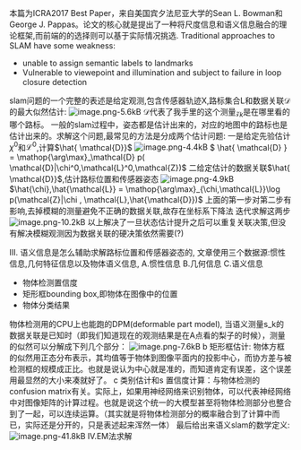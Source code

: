 本篇为ICRA2017 Best Paper，来自美国宾夕法尼亚大学的Sean L. Bowman和George J. Pappas。论文的核心就是提出了一种将尺度信息和语义信息融合的理论框架,而前端的的选择则可以基于实际情况挑选.
Traditional approaches to SLAM have some weakness:

- unable to assign semantic labels to landmarks
- Vulnerable to viewepoint and illumination and subject to failure in loop closure detection

slam问题的一个完整的表述是给定观测,包含传感器轨迹X,路标集合L和数据关联$\mathcal{D}$的最大似然估计:
![image.png-5.6kB][1]
$\mathcal{D}$代表了我手里的这个测量$\mathcal{z}_k$是在哪里看的哪个路标。
一般的slam过程中，姿态都是估计出来的，对应的地图中的路标也是估计出来的。求解这个问题,最常见的方法是分成两个估计问题:
一是给定先验估计$\chi^0$和$\mathcal{L}^0$,计算$\hat{ \mathcal{D}}$
![image.png-4.4kB][2]
$ \hat{ \mathcal{D} } = \mathop{\arg\max}_\mathcal{D} p( \mathcal{D}|\chi^0,\mathcal{L}^0,\mathcal{Z})$
二给定估计的数据关联$\hat{ \mathcal{D}}$,估计路标位置和传感器姿态
![image.png-4.9kB][3]
$\hat{\chi},\hat{\mathcal{L}} = \mathop{\arg\max}_{\chi,\mathcal{L}}\log p(\mathcal{Z}|\chi , \mathcal{L},\hat{\mathcal{D}})$
上面的第一步对第二步有影响,去掉模糊的测量避免不正确的数据关联,故存在坐标系下降法 迭代求解这两步
![image.png-10.2kB][4]
以上解决了一旦状态估计提升之后可以重复关联决策,但没有解决模糊观测因为数据关联的硬决策依然需要(?)

III.
语义信息是怎么辅助求解路标位置和传感器姿态的,
文章使用三个数据源:惯性信息,几何特征信息以及物体语义信息,
A.惯性信息
B.几何信息
C.语义信息

- 物体检测置信度
- 矩形框bounding box,即物体在图像中的位置
- 物体分类结果

物体检测用的CPU上也能跑的DPM(deformable part model),
当语义测量s_k的数据关联是已知时（即我们知道现在的观测结果是在A点看的梨子的时候），测量的似然可以分解成下列几个部分：
![image.png-7.6kB][5]
b 矩形框估计: 物体方框的似然用正态分布表示，其均值等于物体到图像平面内的投影中心，而协方差与被检测框的规模成正比。也就是说认为中心就是准的，而知道肯定有误差，这个误差用最显然的大小来凑就好了。
c 类别估计和s 置信度计算：与物体检测的confusion matrix有关。实际上，如果用神经网络来识别物体，可以代表神经网络中对图像矩阵的计算过程。也就是说这个统一的大模型甚至将物体检测部分也整合到了一起，可以连续运算。（其实就是将物体检测部分的概率融合到了计算中而已，实际还是分开的，只是表述起来浑然一体）
最后给出来语义slam的数学定义:
![image.png-41.8kB][6]
IV.EM法求解


  [1]: http://static.zybuluo.com/MichaelCZhou/cf14l9d8aylti1gmyjfpk1sm/image.png
  [2]: http://static.zybuluo.com/MichaelCZhou/caxtg8my4u36f1wqg0j3dnfh/image.png
  [3]: http://static.zybuluo.com/MichaelCZhou/aphla12txziidpdsa199saiq/image.png
  [4]: http://static.zybuluo.com/MichaelCZhou/jm4vky7f9w03n60k481ps44u/image.png
  [5]: http://static.zybuluo.com/MichaelCZhou/jllne2rbfaweyaun0h2y1tp5/image.png
  [6]: http://static.zybuluo.com/MichaelCZhou/gv7ppbfshw3y7r9ymesef9rt/image.png
